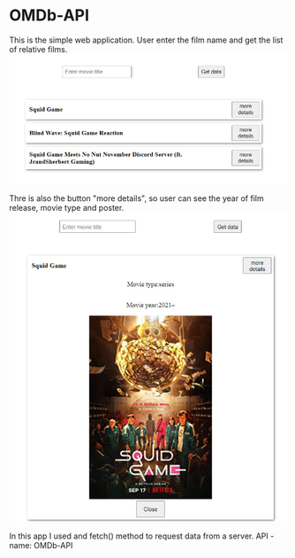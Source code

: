 # OMDb-API

This is the simple web application. User enter the film name and get the list of relative films.
![Movies details](https://github.com/SofiaSabat/OMDb-API/blob/develop/movies-list.jpg)

Thre is also the button "more details", so user can see the year of film release, movie  type and poster.
![Movies list](https://github.com/SofiaSabat/OMDb-API/blob/develop/movie-details.jpg)

In this app I used  and  fetch() method to request data from a server. 
API - name: OMDb-API
